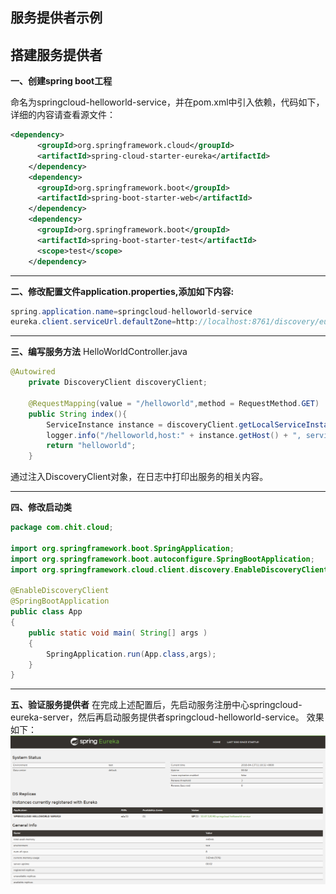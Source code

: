 **服务提供者示例**
---
**搭建服务提供者**
---
**一、创建spring boot工程**

命名为springcloud-helloworld-service，并在pom.xml中引入依赖，代码如下，详细的内容请查看源文件：
```xml
<dependency>
      <groupId>org.springframework.cloud</groupId>
      <artifactId>spring-cloud-starter-eureka</artifactId>
    </dependency>
    <dependency>
      <groupId>org.springframework.boot</groupId>
      <artifactId>spring-boot-starter-web</artifactId>
    </dependency>
    <dependency>
      <groupId>org.springframework.boot</groupId>
      <artifactId>spring-boot-starter-test</artifactId>
      <scope>test</scope>
    </dependency>
```
---
**二、修改配置文件application.properties,添加如下内容:**
```java
spring.application.name=springcloud-helloworld-service
eureka.client.serviceUrl.defaultZone=http://localhost:8761/discovery/eureka/
```
---
**三、编写服务方法**
HelloWorldController.java
```java
@Autowired
    private DiscoveryClient discoveryClient;

    @RequestMapping(value = "/helloworld",method = RequestMethod.GET)
    public String index(){
        ServiceInstance instance = discoveryClient.getLocalServiceInstance();
        logger.info("/helloworld,host:" + instance.getHost() + ", service_id:" + instance.getServiceId());
        return "helloworld";
    }
```

通过注入DiscoveryClient对象，在日志中打印出服务的相关内容。

---
**四、修改启动类**
```java
package com.chit.cloud;

import org.springframework.boot.SpringApplication;
import org.springframework.boot.autoconfigure.SpringBootApplication;
import org.springframework.cloud.client.discovery.EnableDiscoveryClient;

@EnableDiscoveryClient
@SpringBootApplication
public class App 
{
    public static void main( String[] args )
    {
        SpringApplication.run(App.class,args);
    }
}

```
---
**五、验证服务提供者**
在完成上述配置后，先启动服务注册中心springcloud-eureka-server，然后再启动服务提供者springcloud-helloworld-service。
效果如下：
![mahua](service-provider.png)


